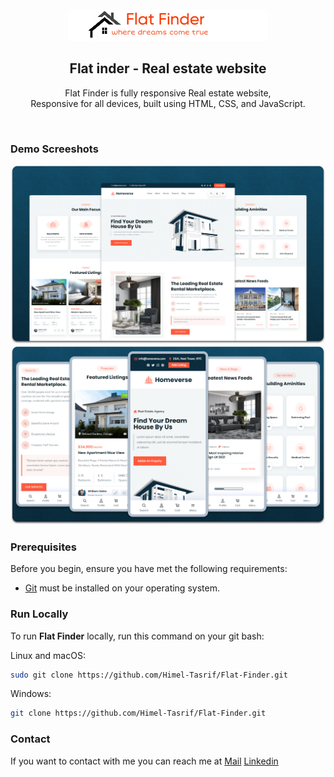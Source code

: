 <div align="center">

  <br />
  <br />

  <img src="./server/static/readme-images/flat images/home_logo.png" />

  <h2 align="center">Flat inder - Real estate website</h2>

  Flat Finder is fully responsive Real estate website, <br />Responsive for all devices, built using HTML, CSS, and JavaScript.

</div>

<br />

### Demo Screeshots

![homeverse Desktop Demo](./server/static/readme-images/desktop.png "Desktop Demo")
![homeverse Mobile Demo](./server/static/readme-images/mobile.png "Mobile Demo")

### Prerequisites

Before you begin, ensure you have met the following requirements:

* [Git](https://git-scm.com/downloads "Download Git") must be installed on your operating system.

### Run Locally

To run **Flat Finder** locally, run this command on your git bash:

Linux and macOS:

```bash
sudo git clone https://github.com/Himel-Tasrif/Flat-Finder.git
```

Windows:

```bash
git clone https://github.com/Himel-Tasrif/Flat-Finder.git
```

### Contact

If you want to contact with me you can reach me at [Mail](himel35-1078@diu.edu.bd) [Linkedin](https://www.linkedin.com/in/tasrifnurhimel/) 

